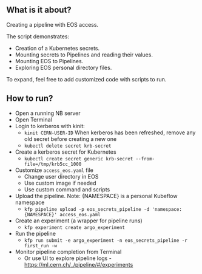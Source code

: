 ## What is it about?

Creating a pipeline with EOS access.  

The script demonstrates:
- Creation of a Kubernetes secrets.  
- Mounting secrets to Pipelines and reading their values.  
- Mounting EOS to Pipelines.  
- Exploring EOS personal directory files.  

To expand, feel free to add customized code with scripts to run.

## How to run?

- Open a running NB server
- Open Terminal
- Login to kerberos with kinit:
  - `kinit CERN-USER-ID`
When kerberos has been refreshed, remove any old secret before creating a new one
  - `kubectl delete secret krb-secret`
- Create a kerberos secret for Kubernetes
  - `kubectl create secret generic krb-secret --from-file=/tmp/krb5cc_1000`
- Customize `access_eos.yaml` file
  - Change user directory in EOS
  - Use custom image if needed
  - Use custom command and scripts
- Upload the pipeline. Note: {NAMESPACE} is a personal Kubeflow namespace
  - `kfp pipeline upload -p eos_secrets_pipeline -d 'namespace: {NAMESPACE}' access_eos.yaml`
- Create an experiment (a wrapper for pipeline runs)
  - `kfp experiment create argo_experiment`
- Run the pipeline
  - `kfp run submit -e argo_experiment -n eos_secrets_pipeline -r first_run -w`
- Monitor pipeline completion from Terminal
  - Or use UI to explore pipeline logs - https://ml.cern.ch/_/pipeline/#/experiments
